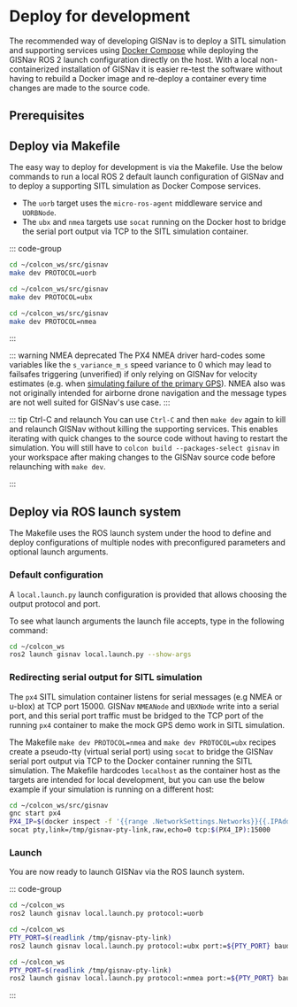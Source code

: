 # Deploy for development

The recommended way of developing GISNav is to deploy a SITL simulation and supporting services using [Docker Compose](/deploy-with-docker-compose) while deploying the GISNav ROS 2 launch configuration directly on the host. With a local non-containerized installation of GISNav it is easier re-test the software without having to rebuild a Docker image and re-deploy a container every time changes are made to the source code.

## Prerequisites

<!--@include: ./shared/require-install-locally.md-->

## Deploy via Makefile <Badge type="tip" text="Recommended"/>

The easy way to deploy for development is via the Makefile. Use the below commands to run a local ROS 2 default launch configuration of GISNav and to deploy a supporting SITL simulation as Docker Compose services.

- The `uorb` target uses the `micro-ros-agent` middleware service and `UORBNode`.
- The `ubx` and `nmea` targets use `socat` running on the Docker host to bridge the serial port output via TCP to the SITL simulation container.

::: code-group

```bash [uORB <Badge type="tip" text="Recommended for PX4"/>]
cd ~/colcon_ws/src/gisnav
make dev PROTOCOL=uorb
```

```bash [u-blox]
cd ~/colcon_ws/src/gisnav
make dev PROTOCOL=ubx
```

```bash [NMEA <Badge type="warning" text="Deprecated"/>]
cd ~/colcon_ws/src/gisnav
make dev PROTOCOL=nmea
```
:::

::: warning NMEA deprecated
The PX4 NMEA driver hard-codes some variables like the `s_variance_m_s` speed variance to 0 which may lead to failsafes triggering (unverified) if only relying on GISNav for velocity estimates (e.g. when [simulating failure of the primary GPS](/README#simulate-gps-failure)).
NMEA also was not originally intended for airborne drone navigation and the message types are not well suited for GISNav's use case.
:::

::: tip Ctrl-C and relaunch
You can use `Ctrl-C` and then `make dev` again to kill and relaunch GISNav without killing the supporting services. This enables iterating with quick changes to the source code without having to restart the simulation. You will still have to `colcon build --packages-select gisnav` in your workspace after making changes to the GISNav source code before relaunching with `make dev`.

:::

## Deploy via ROS launch system

The Makefile uses the ROS launch system under the hood to define and deploy configurations of multiple nodes with preconfigured parameters and optional launch arguments.

### Default configuration

A `local.launch.py` launch configuration is provided that allows choosing the output protocol and port.

To see what launch arguments the launch file accepts, type in the following command:

```bash
cd ~/colcon_ws
ros2 launch gisnav local.launch.py --show-args
```

### Redirecting serial output for SITL simulation <Badge type="info" text="NMEA/u-blox"/>

The `px4` SITL simulation container listens for serial messages (e.g NMEA or u-blox) at TCP port 15000. GISNav `NMEANode` and `UBXNode` write into a serial port, and this serial port traffic must be bridged to the TCP port of the running `px4` container to make the mock GPS demo work in SITL simulation.

The Makefile `make dev PROTOCOL=nmea` and `make dev PROTOCOL=ubx` recipes create a pseudo-tty (virtual serial port) using `socat` to bridge the GISNav serial port output via TCP to the Docker container running the SITL simulation. The Makefile hardcodes `localhost` as the container host as the targets are intended for local development, but you can use the below example if your simulation is running on a different host:

```bash
cd ~/colcon_ws/src/gisnav
gnc start px4
PX4_IP=$(docker inspect -f '{{range .NetworkSettings.Networks}}{{.IPAddress}}{{end}}' gisnav-px4-1)
socat pty,link=/tmp/gisnav-pty-link,raw,echo=0 tcp:$(PX4_IP):15000
```

### Launch

You are now ready to launch GISNav via the ROS launch system.

::: code-group
```bash [uORB <Badge type="tip" text="Recommended for PX4"/>]
cd ~/colcon_ws
ros2 launch gisnav local.launch.py protocol:=uorb
```

```bash [UBX]
cd ~/colcon_ws
PTY_PORT=$(readlink /tmp/gisnav-pty-link)
ros2 launch gisnav local.launch.py protocol:=ubx port:=${PTY_PORT} baudrate:=${BAUDRATE:-9600}
```

```bash [NMEA <Badge type="warning" text="Deprecated"/>]
cd ~/colcon_ws
PTY_PORT=$(readlink /tmp/gisnav-pty-link)
ros2 launch gisnav local.launch.py protocol:=nmea port:=${PTY_PORT} baudrate:=${BAUDRATE:-9600}
```

:::

